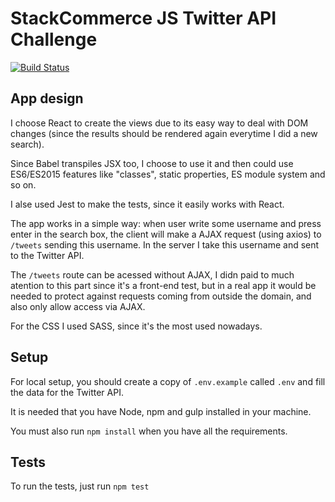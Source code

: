 # StackCommerce JS Twitter API Challenge

[![Build Status](https://travis-ci.org/talyssonoc/twitter-api-challenge.svg)](https://travis-ci.org/talyssonoc/twitter-api-challenge)

## App design

I choose React to create the views due to its easy way to deal with DOM changes (since the results should be rendered again everytime I did a new search).

Since Babel transpiles JSX too, I choose to use it and then could use ES6/ES2015 features like "classes", static properties, ES module system and so on.

I alse used Jest to make the tests, since it easily works with React.

The app works in a simple way: when user write some username and press enter in the search box, the client will make a AJAX request (using axios) to `/tweets` sending this username. In the server I take this username and sent to the Twitter API.

The `/tweets` route can be acessed without AJAX, I didn paid to much atention to this part since it's a front-end test, but in a real app it would be needed to protect against requests coming from outside the domain, and also only allow access via AJAX.

For the CSS I used SASS, since it's the most used nowadays.

## Setup

For local setup, you should create a copy of `.env.example` called `.env` and fill the data for the Twitter API.

It is needed that you have Node, npm and gulp installed in your machine.

You must also run `npm install` when you have all the requirements.

## Tests

To run the tests, just run `npm test`
